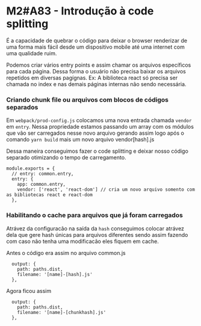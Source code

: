 # M2#A83 - Introdução à code splitting

É a capacidade de quebrar o código para deixar o browser renderizar de uma forma mais fácil desde um dispositivo mobile até uma internet com uma qualidade ruim.

Podemos criar vários entry points e assim chamar os arquivos específicos para cada página. Dessa forma o usuário não precisa baixar os arquivos repetidos em diversas pagígnas. Ex: A biblioteca react só precisa ser chamada no index e nas demais páginas internas não sendo necessária.

### Criando chunk file ou arquivos com blocos de códigos separados

Em `webpack/prod-config.js` colocamos uma nova entrada chamada `vendor` em `entry`. Nessa propriedade estamos passando um array com os módulos que vão ser carregados nesse novo arquivo gerando assim logo após o comando `yarn build` mais um novo arquivo vendor[hash].js

Dessa maneira conseguimos fazer o code splitting e deixar nosso código separado otimizando o tempo de carregamento.

```
module.exports = {
  // entry: common.entry,
  entry: {
    app: common.entry,
    vendor: ['react', 'react-dom'] // cria um novo arquivo somento com as bibliotecas react e react-dom
  },
```

### Habilitando o cache para arquivos que já foram carregados
Atrávez da configuracão na saída da `hash` conseguimos colocar atrávez dela que gere hash únicas para arquivos diferentes sendo assim fazendo com caso não tenha uma modificacão eles fiquem em cache.

Antes o código era assim no arquivo common.js
```
  output: {
    path: paths.dist,
    filename: '[name]-[hash].js'
  },
```
Agora ficou assim
```
  output: {
    path: paths.dist,
    filename: '[name]-[chunkhash].js'
  },
```
